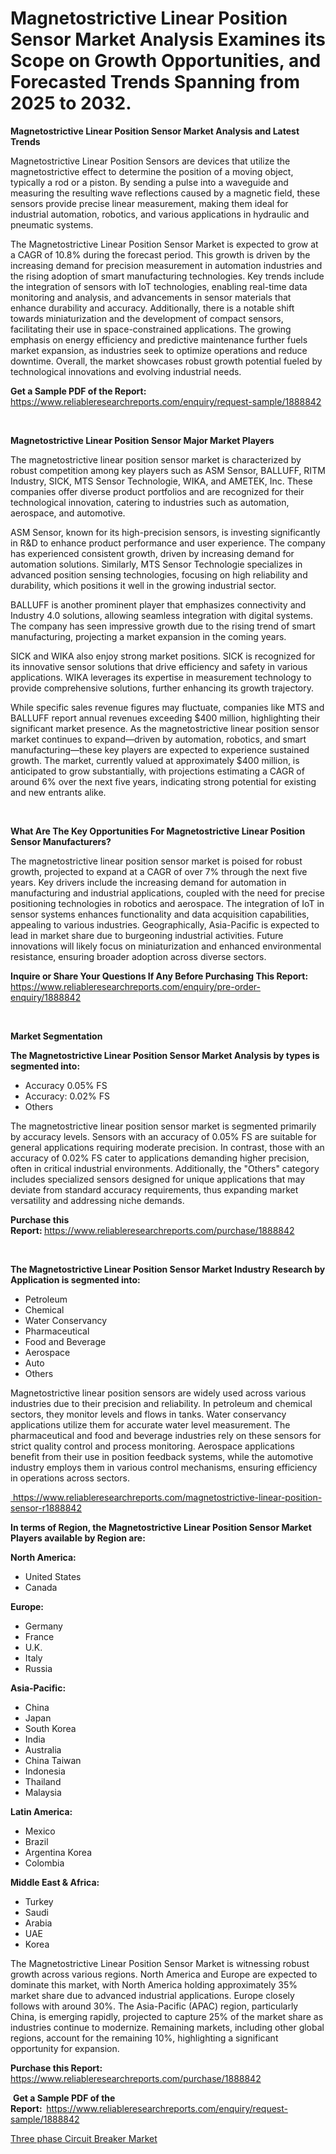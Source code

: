 <p><h1>Magnetostrictive Linear Position Sensor Market Analysis Examines its Scope on Growth Opportunities, and Forecasted Trends Spanning from 2025 to 2032.</h1></p><p><strong>Magnetostrictive Linear Position Sensor Market Analysis and Latest Trends</strong></p>
<p><p>Magnetostrictive Linear Position Sensors are devices that utilize the magnetostrictive effect to determine the position of a moving object, typically a rod or a piston. By sending a pulse into a waveguide and measuring the resulting wave reflections caused by a magnetic field, these sensors provide precise linear measurement, making them ideal for industrial automation, robotics, and various applications in hydraulic and pneumatic systems.</p><p>The Magnetostrictive Linear Position Sensor Market is expected to grow at a CAGR of 10.8% during the forecast period. This growth is driven by the increasing demand for precision measurement in automation industries and the rising adoption of smart manufacturing technologies. Key trends include the integration of sensors with IoT technologies, enabling real-time data monitoring and analysis, and advancements in sensor materials that enhance durability and accuracy. Additionally, there is a notable shift towards miniaturization and the development of compact sensors, facilitating their use in space-constrained applications. The growing emphasis on energy efficiency and predictive maintenance further fuels market expansion, as industries seek to optimize operations and reduce downtime. Overall, the market showcases robust growth potential fueled by technological innovations and evolving industrial needs.</p></p>
<p><strong>Get a Sample PDF of the Report:&nbsp;</strong> <a href="https://www.reliableresearchreports.com/enquiry/request-sample/1888842?utm_campaign=2315&utm_medium=2&utm_source=Github&utm_content=ia&utm_term=11022025&utm_id=magnetostrictive-linear-position-sensor">https://www.reliableresearchreports.com/enquiry/request-sample/1888842</a></p>
<p>&nbsp;</p>
<p><strong>Magnetostrictive Linear Position Sensor Major Market Players</strong></p>
<p><p>The magnetostrictive linear position sensor market is characterized by robust competition among key players such as ASM Sensor, BALLUFF, RITM Industry, SICK, MTS Sensor Technologie, WIKA, and AMETEK, Inc. These companies offer diverse product portfolios and are recognized for their technological innovation, catering to industries such as automation, aerospace, and automotive.</p><p>ASM Sensor, known for its high-precision sensors, is investing significantly in R&D to enhance product performance and user experience. The company has experienced consistent growth, driven by increasing demand for automation solutions. Similarly, MTS Sensor Technologie specializes in advanced position sensing technologies, focusing on high reliability and durability, which positions it well in the growing industrial sector.</p><p>BALLUFF is another prominent player that emphasizes connectivity and Industry 4.0 solutions, allowing seamless integration with digital systems. The company has seen impressive growth due to the rising trend of smart manufacturing, projecting a market expansion in the coming years.</p><p>SICK and WIKA also enjoy strong market positions. SICK is recognized for its innovative sensor solutions that drive efficiency and safety in various applications. WIKA leverages its expertise in measurement technology to provide comprehensive solutions, further enhancing its growth trajectory.</p><p>While specific sales revenue figures may fluctuate, companies like MTS and BALLUFF report annual revenues exceeding $400 million, highlighting their significant market presence. As the magnetostrictive linear position sensor market continues to expand—driven by automation, robotics, and smart manufacturing—these key players are expected to experience sustained growth. The market, currently valued at approximately $400 million, is anticipated to grow substantially, with projections estimating a CAGR of around 6% over the next five years, indicating strong potential for existing and new entrants alike.</p></p>
<p>&nbsp;</p>
<p><strong>What Are The Key Opportunities For Magnetostrictive Linear Position Sensor Manufacturers?</strong></p>
<p><p>The magnetostrictive linear position sensor market is poised for robust growth, projected to expand at a CAGR of over 7% through the next five years. Key drivers include the increasing demand for automation in manufacturing and industrial applications, coupled with the need for precise positioning technologies in robotics and aerospace. The integration of IoT in sensor systems enhances functionality and data acquisition capabilities, appealing to various industries. Geographically, Asia-Pacific is expected to lead in market share due to burgeoning industrial activities. Future innovations will likely focus on miniaturization and enhanced environmental resistance, ensuring broader adoption across diverse sectors.</p></p>
<p><strong>Inquire or Share Your Questions If Any Before Purchasing This Report:</strong> <a href="https://www.reliableresearchreports.com/enquiry/pre-order-enquiry/1888842?utm_campaign=2315&utm_medium=2&utm_source=Github&utm_content=ia&utm_term=11022025&utm_id=magnetostrictive-linear-position-sensor">https://www.reliableresearchreports.com/enquiry/pre-order-enquiry/1888842</a></p>
<p>&nbsp;</p>
<p><strong>Market Segmentation</strong></p>
<p><strong>The Magnetostrictive Linear Position Sensor Market Analysis by types is segmented into:</strong></p>
<p><ul><li>Accuracy 0.05% FS</li><li>Accuracy: 0.02% FS</li><li>Others</li></ul></p>
<p><p>The magnetostrictive linear position sensor market is segmented primarily by accuracy levels. Sensors with an accuracy of 0.05% FS are suitable for general applications requiring moderate precision. In contrast, those with an accuracy of 0.02% FS cater to applications demanding higher precision, often in critical industrial environments. Additionally, the "Others" category includes specialized sensors designed for unique applications that may deviate from standard accuracy requirements, thus expanding market versatility and addressing niche demands.</p></p>
<p><strong>Purchase this Report:&nbsp;</strong><a href="https://www.reliableresearchreports.com/purchase/1888842?utm_campaign=2315&utm_medium=2&utm_source=Github&utm_content=ia&utm_term=11022025&utm_id=magnetostrictive-linear-position-sensor">https://www.reliableresearchreports.com/purchase/1888842</a></p>
<p>&nbsp;</p>
<p><strong>The Magnetostrictive Linear Position Sensor Market Industry Research by Application is segmented into:</strong></p>
<p><ul><li>Petroleum</li><li>Chemical</li><li>Water Conservancy</li><li>Pharmaceutical</li><li>Food and Beverage</li><li>Aerospace</li><li>Auto</li><li>Others</li></ul></p>
<p><p>Magnetostrictive linear position sensors are widely used across various industries due to their precision and reliability. In petroleum and chemical sectors, they monitor levels and flows in tanks. Water conservancy applications utilize them for accurate water level measurement. The pharmaceutical and food and beverage industries rely on these sensors for strict quality control and process monitoring. Aerospace applications benefit from their use in position feedback systems, while the automotive industry employs them in various control mechanisms, ensuring efficiency in operations across sectors.</p></p>
<p><a href="https://www.reliableresearchreports.com/magnetostrictive-linear-position-sensor-r1888842?utm_campaign=2315&utm_medium=2&utm_source=Github&utm_content=ia&utm_term=11022025&utm_id=magnetostrictive-linear-position-sensor">&nbsp;https://www.reliableresearchreports.com/magnetostrictive-linear-position-sensor-r1888842</a></p>
<p><strong>In terms of Region, the Magnetostrictive Linear Position Sensor Market Players available by Region are:</strong></p>
<p>
    <p> <strong> North America: </strong>
        <ul>
            <li>United States</li>
            <li>Canada</li>
        </ul>
        </p> 
    <p> <strong> Europe: </strong>
        <ul>
            <li>Germany</li>
            <li>France</li>
            <li>U.K.</li>
            <li>Italy</li>
            <li>Russia</li>
        </ul>
        </p> 
    <p> <strong> Asia-Pacific: </strong>
        <ul>
            <li>China</li>
            <li>Japan</li>
            <li>South Korea</li>
            <li>India</li>
            <li>Australia</li>
            <li>China Taiwan</li>
            <li>Indonesia</li>
            <li>Thailand</li>
            <li>Malaysia</li>
        </ul>
        </p> 
    <p> <strong> Latin America: </strong>
        <ul>
            <li>Mexico</li>
            <li>Brazil</li>
            <li>Argentina Korea</li>
            <li>Colombia</li>
        </ul>
        </p> 
    <p> <strong> Middle East & Africa: </strong>
        <ul>
            <li>Turkey</li>
            <li>Saudi</li>
            <li>Arabia</li>
            <li>UAE</li>
            <li>Korea</li>
        </ul>
    </p>
    </p>
<p><p>The Magnetostrictive Linear Position Sensor Market is witnessing robust growth across various regions. North America and Europe are expected to dominate this market, with North America holding approximately 35% market share due to advanced industrial applications. Europe closely follows with around 30%. The Asia-Pacific (APAC) region, particularly China, is emerging rapidly, projected to capture 25% of the market share as industries continue to modernize. Remaining markets, including other global regions, account for the remaining 10%, highlighting a significant opportunity for expansion.</p></p>
<p><strong>Purchase this Report: </strong><a href="https://www.reliableresearchreports.com/purchase/1888842?utm_campaign=2315&utm_medium=2&utm_source=Github&utm_content=ia&utm_term=11022025&utm_id=magnetostrictive-linear-position-sensor">https://www.reliableresearchreports.com/purchase/1888842</a></p>
<p>&nbsp;<strong>Get a Sample PDF of the Report:&nbsp;&nbsp;</strong><a href="https://www.reliableresearchreports.com/enquiry/request-sample/1888842?utm_campaign=2315&utm_medium=2&utm_source=Github&utm_content=ia&utm_term=11022025&utm_id=magnetostrictive-linear-position-sensor">https://www.reliableresearchreports.com/enquiry/request-sample/1888842</a></p>
<p><strong></strong></p>
<p><p><a href="https://github.com/alberthagorsuch/Market-Research-Report-List-1/blob/main/three-phase-circuit-breaker-market.md?utm_campaign=2315&utm_medium=2&utm_source=Github&utm_content=ia&utm_term=11022025&utm_id=magnetostrictive-linear-position-sensor">Three phase Circuit Breaker Market</a></p></p>